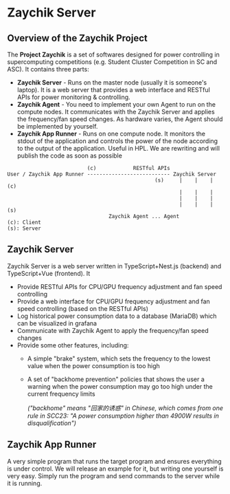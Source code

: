 # Zaychik Server

## Overview of the Zaychik Project

The **Project Zaychik** is a set of softwares designed for power controlling in supercomputing competitions (e.g. Student Cluster Competition in SC and ASC). It contains three parts:

- **Zaychik Server** - Runs on the master node (usually it is someone's laptop). It is a web server that provides a web interface and RESTful APIs for power monitoring & controlling.
- **Zaychik Agent** - You need to implement your own Agent to run on the compute nodes. It communicates with the Zaychik Server and applies the frequency/fan speed changes. As hardware varies, the Agent should be implemented by yourself.
- **Zaychik App Runner** - Runs on one compute node. It monitors the stdout of the application and controls the power of the node according to the output of the application. Useful in HPL. We are rewriting and will publish the code as soon as possible

```plain
                          (c)            RESTful APIs
User / Zaychik App Runner --------------------------- Zaychik Server
                                            	(s)     |    |    | (c)
                                                        |    |    |
                                                        |    |    |
                                                        |    |    | (s)
					             Zaychik Agent ... Agent
(c): Client
(s): Server
```

## Zaychik Server

Zaychik Server is a web server written in TypeScript+Nest.js (backend) and TypeScript+Vue (frontend). It

- Provide RESTful APIs for CPU/GPU frequency adjustment and fan speed controlling
- Provide a web interface for CPU/GPU frequency adjustment and fan speed controlling (based on the RESTful APIs)
- Log historical power consumption data to a database (MariaDB) which can be visualized in grafana
- Communicate with Zaychik Agent to apply the frequency/fan speed changes
- Provide some other features, including:
  - A simple "brake" system, which sets the frequency to the lowest value when the power consumption is too high
  - A set of "backhome prevention" policies that shows the user a warning when the power consumption may go too high under the current frequency limits
  
    *("backhome" means "回家的诱惑" in Chinese, which comes from one rule in SCC23: "A power consumption higher than 4900W results in disqualification")*

## Zaychik App Runner

A very simple program that runs the target program and ensures everything is under control. We will release an example for it, but writing one yourself is very easy. Simply run the program and send commands to the server while it is running.

